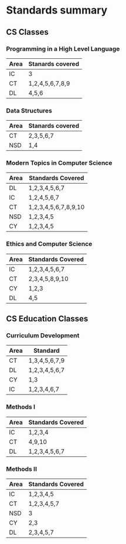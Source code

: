 # Standards summary

## CS Classes
### Programming in a High Level Language 
 | Area | Stanards covered |
 |------|------------------|
 | IC   | 3                |
 | CT   | 1,2,4,5,6,7,8,9  |
 | DL   | 4,5,6            |

### Data Structures

| Area | Stanards covered |
 |------|------------------|
 | CT   | 2,3,5,6,7        |
 | NSD  | 1,4              |


### Modern Topics in Computer Science

| Area | Standards Covered    |
|------|----------------------|
| DL   | 1,2,3,4,5,6,7        |
| IC   | 1,2,4,5,6,7          |
| CT   | 1,2,3,4,5,6,7,8,9,10 |
| NSD  | 1,2,3,4,5            |
| CY   | 1,2,3,4,5            |

### Ethics and Computer Science

| Area | Standards Covered |
|------|-------------------|
| IC   | 1,2,3,4,5,6,7     |
| CT   | 2,3,4,5,8,9,10    |
| CY   | 1,2,3             |
| DL   | 4,5               |

## CS Education Classes
### Curriculum Development
| Area | Standard      |
|------|---------------|
| CT   | 1,3,4,5,6,7,9 |
| DL   | 1,2,3,4,5,6,7 |
| CY   | 1,3           |
| IC   | 1,2,3,4,6,7   |


### Methods I
| Area | Standards Covered |
|------|-------------------|
| IC   | 1,2,3,4           |
| CT   | 4,9,10            |
| DL   | 1,2,3,4,5,6,7     |

### Methods II

| Area | Standards Covered |
|------|-------------------|
| IC   | 1,2,3,4,5         |
| CT   | 1,2,3,4,5,7       |
| NSD  | 3                 |
| CY   | 2,3               |
| DL   | 2,3,4,5,7         |
